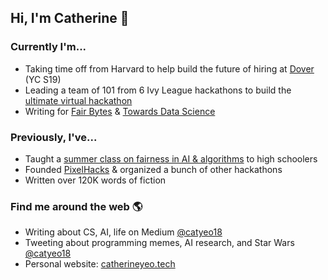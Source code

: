 ## Hi, I'm Catherine 👋

### Currently I'm...
- Taking time off from Harvard to help build the future of hiring at [Dover](http://dover.io/) (YC S19)
- Leading a team of 101 from 6 Ivy League hackathons to build the [ultimate virtual hackathon](http://ivyhacks.com/)
- Writing for [Fair Bytes](http://fairbytes.org/) & [Towards Data Science](https://towardsdatascience.com/)

### Previously, I've...
- Taught a [summer class on fairness in AI & algorithms](http://catherineyeo.tech/morph) to high schoolers
- Founded [PixelHacks](http://pixelhacks.com/) & organized a bunch of other hackathons
- Written over 120K words of fiction

### Find me around the web 🌎
- Writing about CS, AI, life on Medium [@catyeo18](https://medium.com/@catyeo18)
- Tweeting about programming memes, AI research, and Star Wars [@catyeo18](https://twitter.com/catyeo18)
- Personal website: [catherineyeo.tech](http://catherineyeo.tech/)


<!--
**catyeo18/catyeo18** is a ✨ _special_ ✨ repository because its `README.md` (this file) appears on your GitHub profile.

Here are some ideas to get you started:

- 🔭 I’m currently working on ...
- 🌱 I’m currently learning ...
- 👯 I’m looking to collaborate on ...
- 🤔 I’m looking for help with ...
- 💬 Ask me about ...
- 📫 How to reach me: ...
- 😄 Pronouns: ...
- ⚡ Fun fact: ...
-->
